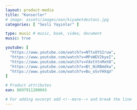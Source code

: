 ```yaml
---
layout: product-media
title: "Konserler"
# image: assets/images/ean/kiyametdestani.jpg
categories: [ "Sesli Yayınlar" ]

type: music # music, book, video, document
music: true

youtube: [
  "https://www.youtube.com/watch?v=NTtxOYSIruw",
  "https://www.youtube.com/watch?v=MPsWEV2kyeI",
  "https://www.youtube.com/watch?v=VdxtVtnMxh8",
  "https://www.youtube.com/watch?v=Bt_NiRBmdkw",
  "https://www.youtube.com/watch?v=Bu_oSvYHXqU"
]

# Product attributes
ean: 8697911200043

# For adding excerpt add <!--more--> and break the line
---
```


<!--more--> 

